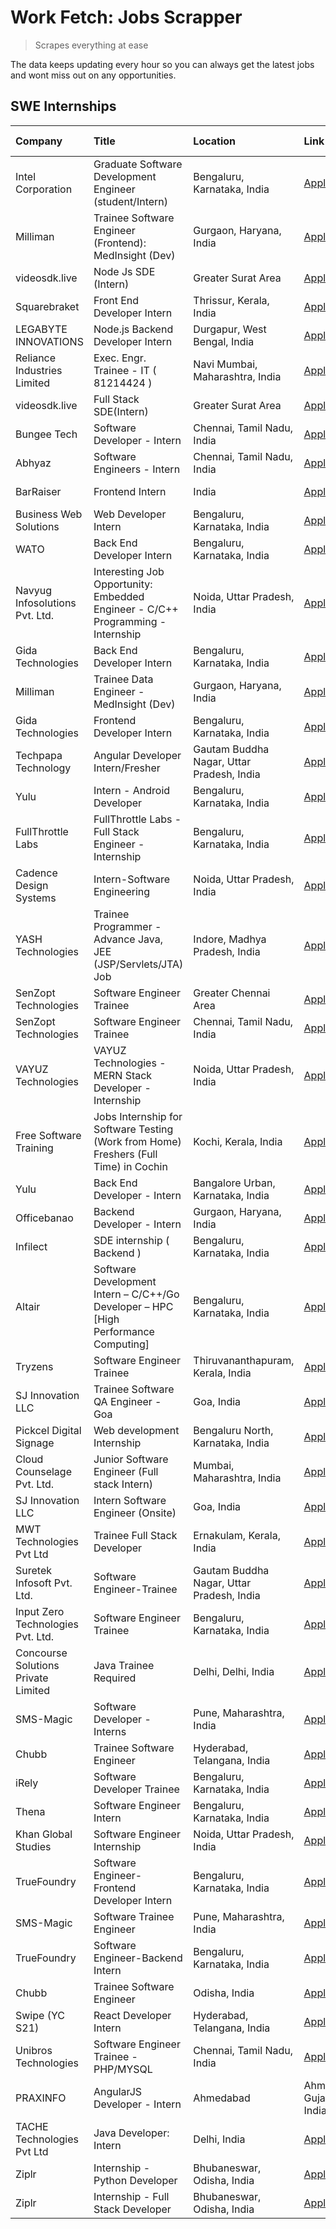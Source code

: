 # Work Fetch: Jobs Scrapper
> Scrapes everything at ease

The data keeps updating every hour so you can always get the latest jobs and wont miss out on any opportunities.

## SWE Internships
<!--START_SECTION:workfetch-->
| Company                             | Title                                                                                | Location                                  | Link                                                                                                                                                                                                                                                                                                              | Date Posted   |
|:------------------------------------|:-------------------------------------------------------------------------------------|:------------------------------------------|:------------------------------------------------------------------------------------------------------------------------------------------------------------------------------------------------------------------------------------------------------------------------------------------------------------------|:--------------|
| Intel Corporation                   | Graduate Software Development Engineer (student/Intern)                              | Bengaluru, Karnataka, India               | [Apply](https://in.linkedin.com/jobs/view/graduate-software-development-engineer-student-intern-at-intel-corporation-3844158226?refId=k63FK4SAqXJ8qhF%2FQjl4Cg%3D%3D&trackingId=ytJvQL1MiWdWguucwEl7ig%3D%3D&position=7&pageNum=1&trk=public_jobs_jserp-result_search-card)                                       | 2024-03-02    |
| Milliman                            | Trainee Software Engineer (Frontend): MedInsight (Dev)                               | Gurgaon, Haryana, India                   | [Apply](https://in.linkedin.com/jobs/view/trainee-software-engineer-frontend-medinsight-dev-at-milliman-3792874280?refId=d7gc9heoWXy40gOTmnf6qg%3D%3D&trackingId=0Zvl96AW8sqCZ5psjx5hbA%3D%3D&position=6&pageNum=0&trk=public_jobs_jserp-result_search-card)                                                      | 2024-03-01    |
| videosdk.live                       | Node Js SDE (Intern)                                                                 | Greater Surat Area                        | [Apply](https://in.linkedin.com/jobs/view/node-js-sde-intern-at-videosdk-live-3843903369?refId=XsyiPuQH9e70gtMn%2Biaz7A%3D%3D&trackingId=LLRccp095wvYfz%2BaCsQAkg%3D%3D&position=9&pageNum=3&trk=public_jobs_jserp-result_search-card)                                                                            | 2024-03-01    |
| Squarebraket                        | Front End Developer Intern                                                           | Thrissur, Kerala, India                   | [Apply](https://in.linkedin.com/jobs/view/front-end-developer-intern-at-squarebraket-3838541191?refId=d7gc9heoWXy40gOTmnf6qg%3D%3D&trackingId=mxCdgA2Hjmd56%2Fdy19CNQg%3D%3D&position=16&pageNum=0&trk=public_jobs_jserp-result_search-card)                                                                      | 2024-02-29    |
| LEGABYTE INNOVATIONS                | Node.js Backend Developer Intern                                                     | Durgapur, West Bengal, India              | [Apply](https://in.linkedin.com/jobs/view/node-js-backend-developer-intern-at-legabyte-innovations-3842647664?refId=PLVRj5efVI9zDVtyhh11zw%3D%3D&trackingId=Oqfvn6phBOQRsLXyh8MDEQ%3D%3D&position=6&pageNum=2&trk=public_jobs_jserp-result_search-card)                                                           | 2024-02-29    |
| Reliance Industries Limited         | Exec. Engr. Trainee - IT ( 81214424 )                                                | Navi Mumbai, Maharashtra, India           | [Apply](https://in.linkedin.com/jobs/view/exec-engr-trainee-it-81214424-at-reliance-industries-limited-3842850941?refId=PLVRj5efVI9zDVtyhh11zw%3D%3D&trackingId=SDxrg0Akep6bllZ79QrjCg%3D%3D&position=20&pageNum=2&trk=public_jobs_jserp-result_search-card)                                                      | 2024-02-29    |
| videosdk.live                       | Full Stack SDE(Intern)                                                               | Greater Surat Area                        | [Apply](https://in.linkedin.com/jobs/view/full-stack-sde-intern-at-videosdk-live-3842945056?refId=XsyiPuQH9e70gtMn%2Biaz7A%3D%3D&trackingId=Q%2BmTspYQQXQfAxIyhxSzhQ%3D%3D&position=17&pageNum=3&trk=public_jobs_jserp-result_search-card)                                                                        | 2024-02-29    |
| Bungee Tech                         | Software Developer - Intern                                                          | Chennai, Tamil Nadu, India                | [Apply](https://in.linkedin.com/jobs/view/software-developer-intern-at-bungee-tech-3842220746?refId=PLVRj5efVI9zDVtyhh11zw%3D%3D&trackingId=xBBjqqQnB3IOU0GsULZN%2Fg%3D%3D&position=5&pageNum=2&trk=public_jobs_jserp-result_search-card)                                                                         | 2024-02-28    |
| Abhyaz                              | Software Engineers - Intern                                                          | Chennai, Tamil Nadu, India                | [Apply](https://in.linkedin.com/jobs/view/software-engineers-intern-at-abhyaz-3842331306?refId=PLVRj5efVI9zDVtyhh11zw%3D%3D&trackingId=RPp6fmGZK%2BYb%2BIkuLFEJeQ%3D%3D&position=13&pageNum=2&trk=public_jobs_jserp-result_search-card)                                                                           | 2024-02-28    |
| BarRaiser                           | Frontend Intern                                                                      | India                                     | [Apply](https://in.linkedin.com/jobs/view/frontend-intern-at-barraiser-3830344799?refId=XsyiPuQH9e70gtMn%2Biaz7A%3D%3D&trackingId=JQPScnHyCrJ9WtVOxnmveA%3D%3D&position=12&pageNum=3&trk=public_jobs_jserp-result_search-card)                                                                                    | 2024-02-27    |
| Business Web Solutions              | Web Developer Intern                                                                 | Bengaluru, Karnataka, India               | [Apply](https://in.linkedin.com/jobs/view/web-developer-intern-at-business-web-solutions-3839906144?refId=d7gc9heoWXy40gOTmnf6qg%3D%3D&trackingId=plEk26VkCZ8TOw5l1CDVAw%3D%3D&position=18&pageNum=0&trk=public_jobs_jserp-result_search-card)                                                                    | 2024-02-26    |
| WATO                                | Back End Developer Intern                                                            | Bengaluru, Karnataka, India               | [Apply](https://in.linkedin.com/jobs/view/back-end-developer-intern-at-wato-3834852920?refId=XsyiPuQH9e70gtMn%2Biaz7A%3D%3D&trackingId=n9eUmKYutUY2nTEUz5GO3w%3D%3D&position=4&pageNum=3&trk=public_jobs_jserp-result_search-card)                                                                                | 2024-02-26    |
| Navyug Infosolutions Pvt. Ltd.      | Interesting Job Opportunity: Embedded Engineer - C/C++ Programming - Internship      | Noida, Uttar Pradesh, India               | [Apply](https://in.linkedin.com/jobs/view/interesting-job-opportunity-embedded-engineer-c-c%2B%2B-programming-internship-at-navyug-infosolutions-pvt-ltd-3833888454?refId=PLVRj5efVI9zDVtyhh11zw%3D%3D&trackingId=p7gtbgq%2BhpKeiEFWNpCHxg%3D%3D&position=19&pageNum=2&trk=public_jobs_jserp-result_search-card)  | 2024-02-24    |
| Gida Technologies                   | Back End Developer Intern                                                            | Bengaluru, Karnataka, India               | [Apply](https://in.linkedin.com/jobs/view/back-end-developer-intern-at-gida-technologies-3836849295?refId=PLVRj5efVI9zDVtyhh11zw%3D%3D&trackingId=qX6Z%2F4mfUWxiAuqT3%2FYulA%3D%3D&position=3&pageNum=2&trk=public_jobs_jserp-result_search-card)                                                                 | 2024-02-23    |
| Milliman                            | Trainee Data Engineer - MedInsight (Dev)                                             | Gurgaon, Haryana, India                   | [Apply](https://in.linkedin.com/jobs/view/trainee-data-engineer-medinsight-dev-at-milliman-3789275187?refId=PLVRj5efVI9zDVtyhh11zw%3D%3D&trackingId=c7XYDRT%2BrV5udVjLrZZyiA%3D%3D&position=17&pageNum=2&trk=public_jobs_jserp-result_search-card)                                                                | 2024-02-23    |
| Gida Technologies                   | Frontend Developer Intern                                                            | Bengaluru, Karnataka, India               | [Apply](https://in.linkedin.com/jobs/view/frontend-developer-intern-at-gida-technologies-3836040945?refId=d7gc9heoWXy40gOTmnf6qg%3D%3D&trackingId=j%2F%2BPXzrDwu2kJ0J0miA%2B%2Fw%3D%3D&position=17&pageNum=0&trk=public_jobs_jserp-result_search-card)                                                            | 2024-02-21    |
| Techpapa Technology                 | Angular Developer Intern/Fresher                                                     | Gautam Buddha Nagar, Uttar Pradesh, India | [Apply](https://in.linkedin.com/jobs/view/angular-developer-intern-fresher-at-techpapa-technology-3834305862?refId=k63FK4SAqXJ8qhF%2FQjl4Cg%3D%3D&trackingId=a0BZ3cqmcx0zCFuPCBjSAQ%3D%3D&position=25&pageNum=1&trk=public_jobs_jserp-result_search-card)                                                         | 2024-02-20    |
| Yulu                                | Intern - Android Developer                                                           | Bengaluru, Karnataka, India               | [Apply](https://in.linkedin.com/jobs/view/intern-android-developer-at-yulu-3834459982?refId=k63FK4SAqXJ8qhF%2FQjl4Cg%3D%3D&trackingId=zhx2soXuen9xvfDzAel0UA%3D%3D&position=24&pageNum=1&trk=public_jobs_jserp-result_search-card)                                                                                | 2024-02-19    |
| FullThrottle Labs                   | FullThrottle Labs - Full Stack Engineer - Internship                                 | Bengaluru, Karnataka, India               | [Apply](https://in.linkedin.com/jobs/view/fullthrottle-labs-full-stack-engineer-internship-at-fullthrottle-labs-3829636016?refId=k63FK4SAqXJ8qhF%2FQjl4Cg%3D%3D&trackingId=VF08WKDMiJjmGkEX7GPYkg%3D%3D&position=23&pageNum=1&trk=public_jobs_jserp-result_search-card)                                           | 2024-02-17    |
| Cadence Design Systems              | Intern-Software Engineering                                                          | Noida, Uttar Pradesh, India               | [Apply](https://in.linkedin.com/jobs/view/intern-software-engineering-at-cadence-design-systems-3794689056?refId=XsyiPuQH9e70gtMn%2Biaz7A%3D%3D&trackingId=vIj%2FmeBlCqcQEKbc5nIN4A%3D%3D&position=1&pageNum=3&trk=public_jobs_jserp-result_search-card)                                                          | 2024-02-17    |
| YASH Technologies                   | Trainee Programmer - Advance Java, JEE (JSP/Servlets/JTA) Job                        | Indore, Madhya Pradesh, India             | [Apply](https://in.linkedin.com/jobs/view/trainee-programmer-advance-java-jee-jsp-servlets-jta-job-at-yash-technologies-3811759183?refId=d7gc9heoWXy40gOTmnf6qg%3D%3D&trackingId=hczmeTg7mWmWLy%2BikKibaA%3D%3D&position=14&pageNum=0&trk=public_jobs_jserp-result_search-card)                                   | 2024-02-13    |
| SenZopt Technologies                | Software Engineer Trainee                                                            | Greater Chennai Area                      | [Apply](https://in.linkedin.com/jobs/view/software-engineer-trainee-at-senzopt-technologies-3827688781?refId=k63FK4SAqXJ8qhF%2FQjl4Cg%3D%3D&trackingId=4DH8WxrOhQ7hBls9HIQOqw%3D%3D&position=8&pageNum=1&trk=public_jobs_jserp-result_search-card)                                                                | 2024-02-12    |
| SenZopt Technologies                | Software Engineer Trainee                                                            | Chennai, Tamil Nadu, India                | [Apply](https://in.linkedin.com/jobs/view/software-engineer-trainee-at-senzopt-technologies-3827686880?refId=k63FK4SAqXJ8qhF%2FQjl4Cg%3D%3D&trackingId=2wNaJL8nuG45n6kNRp10RQ%3D%3D&position=20&pageNum=1&trk=public_jobs_jserp-result_search-card)                                                               | 2024-02-12    |
| VAYUZ Technologies                  | VAYUZ Technologies - MERN Stack Developer - Internship                               | Noida, Uttar Pradesh, India               | [Apply](https://in.linkedin.com/jobs/view/vayuz-technologies-mern-stack-developer-internship-at-vayuz-technologies-3822619356?refId=PLVRj5efVI9zDVtyhh11zw%3D%3D&trackingId=TCuVp9%2FbiEJd%2B7OBGsqX4Q%3D%3D&position=2&pageNum=2&trk=public_jobs_jserp-result_search-card)                                       | 2024-02-10    |
| Free Software Training              | Jobs Internship for Software Testing (Work from Home) Freshers (Full Time) in Cochin | Kochi, Kerala, India                      | [Apply](https://in.linkedin.com/jobs/view/jobs-internship-for-software-testing-work-from-home-freshers-full-time-in-cochin-at-free-software-training-3826557030?refId=XsyiPuQH9e70gtMn%2Biaz7A%3D%3D&trackingId=4R%2Bhtcsu6ctmYLdAWoQUlA%3D%3D&position=10&pageNum=3&trk=public_jobs_jserp-result_search-card)    | 2024-02-10    |
| Yulu                                | Back End Developer - Intern                                                          | Bangalore Urban, Karnataka, India         | [Apply](https://in.linkedin.com/jobs/view/back-end-developer-intern-at-yulu-3821682220?refId=d7gc9heoWXy40gOTmnf6qg%3D%3D&trackingId=FH0tW2mDJqlQR1AFfPlosQ%3D%3D&position=7&pageNum=0&trk=public_jobs_jserp-result_search-card)                                                                                  | 2024-02-04    |
| Officebanao                         | Backend Developer - Intern                                                           | Gurgaon, Haryana, India                   | [Apply](https://in.linkedin.com/jobs/view/backend-developer-intern-at-officebanao-3814263731?refId=d7gc9heoWXy40gOTmnf6qg%3D%3D&trackingId=4QoHrhYRvAs4%2FdwtmxGxIQ%3D%3D&position=23&pageNum=0&trk=public_jobs_jserp-result_search-card)                                                                         | 2024-01-31    |
| Infilect                            | SDE internship ( Backend )                                                           | Bengaluru, Karnataka, India               | [Apply](https://in.linkedin.com/jobs/view/sde-internship-backend-at-infilect-3815120558?refId=d7gc9heoWXy40gOTmnf6qg%3D%3D&trackingId=bgBY1lT7b3gkERzr3NhCJA%3D%3D&position=24&pageNum=0&trk=public_jobs_jserp-result_search-card)                                                                                | 2024-01-25    |
| Altair                              | Software Development Intern – C/C++/Go Developer – HPC [High Performance Computing]  | Bengaluru, Karnataka, India               | [Apply](https://in.linkedin.com/jobs/view/software-development-intern-%E2%80%93-c-c%2B%2B-go-developer-%E2%80%93-hpc-high-performance-computing-at-altair-3809167074?refId=XsyiPuQH9e70gtMn%2Biaz7A%3D%3D&trackingId=uR0vyRS0occdi3KyiIP22g%3D%3D&position=15&pageNum=3&trk=public_jobs_jserp-result_search-card) | 2024-01-19    |
| Tryzens                             | Software Engineer Trainee                                                            | Thiruvananthapuram, Kerala, India         | [Apply](https://in.linkedin.com/jobs/view/software-engineer-trainee-at-tryzens-3809363491?refId=k63FK4SAqXJ8qhF%2FQjl4Cg%3D%3D&trackingId=k8vvQEJhv%2BZvVgiBijDDkA%3D%3D&position=11&pageNum=1&trk=public_jobs_jserp-result_search-card)                                                                          | 2024-01-18    |
| SJ Innovation LLC                   | Trainee Software QA Engineer - Goa                                                   | Goa, India                                | [Apply](https://in.linkedin.com/jobs/view/trainee-software-qa-engineer-goa-at-sj-innovation-llc-3804578231?refId=XsyiPuQH9e70gtMn%2Biaz7A%3D%3D&trackingId=4Ax3Vs6safu1FljPTPMCjw%3D%3D&position=23&pageNum=3&trk=public_jobs_jserp-result_search-card)                                                           | 2024-01-18    |
| Pickcel Digital Signage             | Web development Internship                                                           | Bengaluru North, Karnataka, India         | [Apply](https://in.linkedin.com/jobs/view/web-development-internship-at-pickcel-digital-signage-3826062393?refId=PLVRj5efVI9zDVtyhh11zw%3D%3D&trackingId=vsc6usLK3%2FpHYfPoIFjukQ%3D%3D&position=9&pageNum=2&trk=public_jobs_jserp-result_search-card)                                                            | 2024-01-15    |
| Cloud Counselage Pvt. Ltd.          | Junior Software Engineer (Full stack Intern)                                         | Mumbai, Maharashtra, India                | [Apply](https://in.linkedin.com/jobs/view/junior-software-engineer-full-stack-intern-at-cloud-counselage-pvt-ltd-3803132814?refId=d7gc9heoWXy40gOTmnf6qg%3D%3D&trackingId=8Fia5ALN8vVtbUfsjfVJEQ%3D%3D&position=25&pageNum=0&trk=public_jobs_jserp-result_search-card)                                            | 2024-01-11    |
| SJ Innovation LLC                   | Intern Software Engineer (Onsite)                                                    | Goa, India                                | [Apply](https://in.linkedin.com/jobs/view/intern-software-engineer-onsite-at-sj-innovation-llc-3799959011?refId=k63FK4SAqXJ8qhF%2FQjl4Cg%3D%3D&trackingId=NnlTpNnse3W0ds7HP4ayGg%3D%3D&position=15&pageNum=1&trk=public_jobs_jserp-result_search-card)                                                            | 2024-01-11    |
| MWT Technologies Pvt Ltd            | Trainee Full Stack Developer                                                         | Ernakulam, Kerala, India                  | [Apply](https://in.linkedin.com/jobs/view/trainee-full-stack-developer-at-mwt-technologies-pvt-ltd-3800921715?refId=d7gc9heoWXy40gOTmnf6qg%3D%3D&trackingId=AP3C7uY4%2BpxS%2BuBFlTmLMQ%3D%3D&position=4&pageNum=0&trk=public_jobs_jserp-result_search-card)                                                       | 2024-01-09    |
| Suretek Infosoft Pvt. Ltd.          | Software Engineer-Trainee                                                            | Gautam Buddha Nagar, Uttar Pradesh, India | [Apply](https://in.linkedin.com/jobs/view/software-engineer-trainee-at-suretek-infosoft-pvt-ltd-3800934643?refId=d7gc9heoWXy40gOTmnf6qg%3D%3D&trackingId=%2BX0kA%2F5efjHp7hMoYB3WXg%3D%3D&position=19&pageNum=0&trk=public_jobs_jserp-result_search-card)                                                         | 2024-01-09    |
| Input Zero Technologies Pvt. Ltd.   | Software Engineer Trainee                                                            | Bengaluru, Karnataka, India               | [Apply](https://in.linkedin.com/jobs/view/software-engineer-trainee-at-input-zero-technologies-pvt-ltd-3800927643?refId=k63FK4SAqXJ8qhF%2FQjl4Cg%3D%3D&trackingId=9WHMlxW4dhXLlywpVWbTDg%3D%3D&position=6&pageNum=1&trk=public_jobs_jserp-result_search-card)                                                     | 2024-01-09    |
| Concourse Solutions Private Limited | Java Trainee Required                                                                | Delhi, Delhi, India                       | [Apply](https://in.linkedin.com/jobs/view/java-trainee-required-at-concourse-solutions-private-limited-3800941190?refId=XsyiPuQH9e70gtMn%2Biaz7A%3D%3D&trackingId=2s9SwM2A%2FvlJoZu5wIJpmA%3D%3D&position=25&pageNum=3&trk=public_jobs_jserp-result_search-card)                                                  | 2024-01-09    |
| SMS-Magic                           | Software Developer -Interns                                                          | Pune, Maharashtra, India                  | [Apply](https://in.linkedin.com/jobs/view/software-developer-interns-at-sms-magic-3799485343?refId=k63FK4SAqXJ8qhF%2FQjl4Cg%3D%3D&trackingId=Gxg59rQfKVfosRPljJAGvg%3D%3D&position=9&pageNum=1&trk=public_jobs_jserp-result_search-card)                                                                          | 2024-01-05    |
| Chubb                               | Trainee Software Engineer                                                            | Hyderabad, Telangana, India               | [Apply](https://in.linkedin.com/jobs/view/trainee-software-engineer-at-chubb-3811550279?refId=PLVRj5efVI9zDVtyhh11zw%3D%3D&trackingId=NUoquqMms11uCGRmrxPaHw%3D%3D&position=23&pageNum=2&trk=public_jobs_jserp-result_search-card)                                                                                | 2023-12-28    |
| iRely                               | Software Developer Trainee                                                           | Bengaluru, Karnataka, India               | [Apply](https://in.linkedin.com/jobs/view/software-developer-trainee-at-irely-3801577534?refId=d7gc9heoWXy40gOTmnf6qg%3D%3D&trackingId=w1Md%2FwA8cXWpiKnD2wDzsw%3D%3D&position=10&pageNum=0&trk=public_jobs_jserp-result_search-card)                                                                             | 2023-12-22    |
| Thena                               | Software Engineer Intern                                                             | Bengaluru, Karnataka, India               | [Apply](https://in.linkedin.com/jobs/view/software-engineer-intern-at-thena-3778731751?refId=d7gc9heoWXy40gOTmnf6qg%3D%3D&trackingId=rYr%2BE2xhYrJx3acMl0J2Ww%3D%3D&position=12&pageNum=0&trk=public_jobs_jserp-result_search-card)                                                                               | 2023-12-05    |
| Khan Global Studies                 | Software Engineer Internship                                                         | Noida, Uttar Pradesh, India               | [Apply](https://in.linkedin.com/jobs/view/software-engineer-internship-at-khan-global-studies-3766942197?refId=k63FK4SAqXJ8qhF%2FQjl4Cg%3D%3D&trackingId=vJ2F8919Bs7lTwc%2FLO%2BMQg%3D%3D&position=22&pageNum=1&trk=public_jobs_jserp-result_search-card)                                                         | 2023-11-27    |
| TrueFoundry                         | Software Engineer- Frontend Developer Intern                                         | Bengaluru, Karnataka, India               | [Apply](https://in.linkedin.com/jobs/view/software-engineer-frontend-developer-intern-at-truefoundry-3790095058?refId=d7gc9heoWXy40gOTmnf6qg%3D%3D&trackingId=bkikAqAc%2FjRT%2FQgPJDTvtw%3D%3D&position=11&pageNum=0&trk=public_jobs_jserp-result_search-card)                                                    | 2023-11-24    |
| SMS-Magic                           | Software Trainee Engineer                                                            | Pune, Maharashtra, India                  | [Apply](https://in.linkedin.com/jobs/view/software-trainee-engineer-at-sms-magic-3761409781?refId=k63FK4SAqXJ8qhF%2FQjl4Cg%3D%3D&trackingId=O3zVKlw6g3A%2FHbH2CX%2B3hg%3D%3D&position=2&pageNum=1&trk=public_jobs_jserp-result_search-card)                                                                       | 2023-11-16    |
| TrueFoundry                         | Software Engineer-Backend Intern                                                     | Bengaluru, Karnataka, India               | [Apply](https://in.linkedin.com/jobs/view/software-engineer-backend-intern-at-truefoundry-3779508170?refId=k63FK4SAqXJ8qhF%2FQjl4Cg%3D%3D&trackingId=mNCPgmwfOu7La7YRVwh1Iw%3D%3D&position=5&pageNum=1&trk=public_jobs_jserp-result_search-card)                                                                  | 2023-11-10    |
| Chubb                               | Trainee Software Engineer                                                            | Odisha, India                             | [Apply](https://in.linkedin.com/jobs/view/trainee-software-engineer-at-chubb-3756335100?refId=XsyiPuQH9e70gtMn%2Biaz7A%3D%3D&trackingId=ERjciIXRDf9ehbzUueD7kQ%3D%3D&position=18&pageNum=3&trk=public_jobs_jserp-result_search-card)                                                                              | 2023-11-02    |
| Swipe (YC S21)                      | React Developer Intern                                                               | Hyderabad, Telangana, India               | [Apply](https://in.linkedin.com/jobs/view/react-developer-intern-at-swipe-yc-s21-3737600089?refId=d7gc9heoWXy40gOTmnf6qg%3D%3D&trackingId=nk0EHBLylmXxFL%2FWqVP1DQ%3D%3D&position=13&pageNum=0&trk=public_jobs_jserp-result_search-card)                                                                          | 2023-10-13    |
| Unibros Technologies                | Software Engineer Trainee - PHP/MYSQL                                                | Chennai, Tamil Nadu, India                | [Apply](https://in.linkedin.com/jobs/view/software-engineer-trainee-php-mysql-at-unibros-technologies-3656599241?refId=k63FK4SAqXJ8qhF%2FQjl4Cg%3D%3D&trackingId=K5nX3l9TQskl5TD1kZPr4g%3D%3D&position=12&pageNum=1&trk=public_jobs_jserp-result_search-card)                                                     | 2023-06-12    |
| PRAXINFO                            | AngularJS Developer - Intern | Ahmedabad                                             | Ahmedabad, Gujarat, India                 | [Apply](https://in.linkedin.com/jobs/view/angularjs-developer-intern-ahmedabad-at-praxinfo-3656594961?refId=XsyiPuQH9e70gtMn%2Biaz7A%3D%3D&trackingId=nlXRC3zjAlnRgiT4qmr43w%3D%3D&position=14&pageNum=3&trk=public_jobs_jserp-result_search-card)                                                                | 2023-06-12    |
| TACHE Technologies Pvt Ltd          | Java Developer: Intern                                                               | Delhi, India                              | [Apply](https://in.linkedin.com/jobs/view/java-developer-intern-at-tache-technologies-pvt-ltd-3627622735?refId=XsyiPuQH9e70gtMn%2Biaz7A%3D%3D&trackingId=KKxXFMQU%2BhZug2jR6Xlu6A%3D%3D&position=2&pageNum=3&trk=public_jobs_jserp-result_search-card)                                                            | 2023-06-06    |
| Ziplr                               | Internship - Python Developer                                                        | Bhubaneswar, Odisha, India                | [Apply](https://in.linkedin.com/jobs/view/internship-python-developer-at-ziplr-3645677592?refId=PLVRj5efVI9zDVtyhh11zw%3D%3D&trackingId=UTYoMdqvKjB6otAxogsmrQ%3D%3D&position=8&pageNum=2&trk=public_jobs_jserp-result_search-card)                                                                               | 2023-06-02    |
| Ziplr                               | Internship - Full Stack Developer                                                    | Bhubaneswar, Odisha, India                | [Apply](https://in.linkedin.com/jobs/view/internship-full-stack-developer-at-ziplr-3645675705?refId=PLVRj5efVI9zDVtyhh11zw%3D%3D&trackingId=tH5Qi9ukWU7yIqCa9s1tiA%3D%3D&position=24&pageNum=2&trk=public_jobs_jserp-result_search-card)                                                                          | 2023-06-02    |
<!--END_SECTION:workfetch-->

